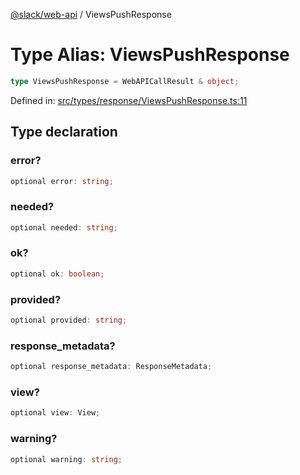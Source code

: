 [@slack/web-api](../index.md) / ViewsPushResponse

# Type Alias: ViewsPushResponse

```ts
type ViewsPushResponse = WebAPICallResult & object;
```

Defined in: [src/types/response/ViewsPushResponse.ts:11](https://github.com/slackapi/node-slack-sdk/blob/main/packages/web-api/src/types/response/ViewsPushResponse.ts#L11)

## Type declaration

### error?

```ts
optional error: string;
```

### needed?

```ts
optional needed: string;
```

### ok?

```ts
optional ok: boolean;
```

### provided?

```ts
optional provided: string;
```

### response\_metadata?

```ts
optional response_metadata: ResponseMetadata;
```

### view?

```ts
optional view: View;
```

### warning?

```ts
optional warning: string;
```
